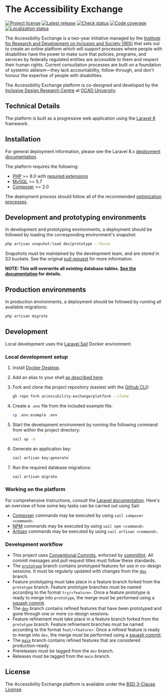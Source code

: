 # The Accessibility Exchange

[![Project license](https://badgen.net/github/license/accessibility-exchange/platform)](https://github.com/accessibility-exchange/platform/releases/latest)
[![Latest release](https://badgen.net/github/release/accessibility-exchange/platform)](https://github.com/accessibility-exchange/platform/releases/latest)
[![Check status](https://badgen.net/github/checks/accessibility-exchange/platform/dev)](https://github.com/accessibility-exchange/platform/releases/latest)
[![Code coverage](https://badgen.net/codecov/c/github/accessibility-exchange/platform)](https://codecov.io/gh/accessibility-exchange/platform/)
[![Localization status](https://badges.crowdin.net/accessibility-exchange/localized.svg)](https://crowdin.com/project/accessibility-in-action)

The Accessibility Exchange is a two-year initiative managed by the
[Institute for Research and Development on Inclusion and Society (IRIS)](https://irisinstitute.ca/) that sets out to
create an online platform which will support processes where people with disabilities have the power to make sure that policies,
programs, and services by federally regulated entities are accessible to them and respect their human rights. Current
consultation processes are built on a foundation of systemic ableism—they lack accountability, follow-through, and don't
honour the expertise of people with disabilities.

The Accessibility Exchange platform is co-designed and developed by the [Inclusive Design Research Centre](https://idrc.ocadu.ca/)
at [OCAD University](https://ocadu.ca).

## Technical Details

The platform is built as a progressive web application using the [Laravel 8](https://laravel.com/docs/8.x) framework.

## Installation

For general deployment information, please see the Laravel 8.x [deployment documentation](https://laravel.com/docs/8.x/deployment).

The platform requires the following:

- [PHP](https://www.php.net/supported-versions.php) >= 8.0 with [required extensions](https://laravel.com/docs/8.x/deployment#server-requirements)
- [MySQL](https://dev.mysql.com/downloads/) >= 5.7
- [Composer](https://getcomposer.org) >= 2.0

The deployment process should follow all of the recommended [optimization processes](https://laravel.com/docs/8.x/deployment#optimization).

## Development and prototyping environments

In development and prototyping environments, a deployment should be followed by loading the corresponding environment's snapshot:

```bash
php artisan snapshot:load dev|prototype --force
```

Snapshots must be maintained by the development team, and are stored in S3 buckets. See the original [pull request](https://github.com/accessibility-exchange/platform/pull/101)
for more information.

**NOTE: This will overwrite all existing database tables. [See the documentation](https://github.com/spatie/laravel-db-snapshots)
for details.**

## Production environments

In production environments, a deployment should be followed by running all available migrations:

```bash
php artisan migrate
```

## Development

Local development uses the [Laravel Sail](https://laravel.com/docs/8.x/sail) Docker environment.

### Local development setup

1. Install [Docker Desktop](https://www.docker.com/products/docker-desktop).
2. Add an alias to your shell [as described here](https://laravel.com/docs/8.x/sail#configuring-a-bash-alias).
3. Fork and clone the project repository (easiest with the [Github CLI](https://cli.github.com/)):

   ```bash
   gh repo fork accessibility-exchange/platform --clone
   ```

4. Create a `.env` file from the included example file:

   ```bash
   cp .env.example .env
   ```

5. Start the development environment by running the following command from within the project directory:

   ```bash
   sail up -d
   ```

6. Generate an application key:

   ```bash
   sail artisan key:generate
   ```

7. Run the required database migrations:

    ```bash
   sail artisan migrate
   ```

### Working on the platform

For comprehensive instructions, consult the [Laravel documentation](https://laravel.com/docs/8.x). Here's an overview
of how some key tasks can be carried out using Sail:

- [Composer](https://getcomposer.org) commands may be executed by using `sail composer <command>`.
- [NPM](https://docs.npmjs.com/cli/v7) commands may be executed by using `sail npm <command>`.
- [Artisan](https://laravel.com/docs/8.x/artisan) commands may be executed by using `sail artisan <command>`.

### Development workflow

- This project uses [Conventional Commits](https://www.conventionalcommits.org/en/v1.0.0/), enforced by [commitlint](https://commitlint.js.org/).
All commit messages and pull request titles must follow these standards.
- The [`prototype`](https://github.com/accessibility-exchange/platform/tree/prototype) branch contains
  prototyped features for use in co-design sessions. It must be regularly updated with changes from the [`dev`](https://github.com/accessibility-exchange/platform/tree/dev)
  branch.
- Feature prototyping must take place in a feature branch forked from the `prototype` branch. Feature prototype branches
  must be named according to the format `try/<feature>`. Once a feature prototype is ready to merge into
  `prototype`, the merge must be performed using a [squash commit](https://docs.github.com/en/github/collaborating-with-pull-requests/incorporating-changes-from-a-pull-request/about-pull-request-merges#squash-and-merge-your-pull-request-commits).
- The [`dev`](https://github.com/accessibility-exchange/platform/tree/dev) branch contains refined features
  that have been prototyped and gone through one or more co-design sessions.
- Feature refinement must take place in a feature branch forked from the `prototype` branch. Feature refinement branches
  must be named according to the format `feat/<feature>`. Once a refined feature is ready to merge into `dev`, the
  merge must be performed using a [squash commit](https://docs.github.com/en/github/collaborating-with-pull-requests/incorporating-changes-from-a-pull-request/about-pull-request-merges#squash-and-merge-your-pull-request-commits).
- The [`main`](https://github.com/accessibility-exchange/platform/tree/main) branch contains refined features that
  are considered production-ready.
- Prereleases must be tagged from the `dev` branch.
- Releases must be tagged from the `main` branch.

## License

The Accessibility Exchange platform is available under the [BSD 3-Clause License](https://github.com/accessibility-exchange/platform/blob/main/LICENSE.md).
